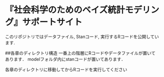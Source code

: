 # 『社会科学のためのベイズ統計モデリング』サポートサイト

このリポジトリではデータファイル, Stanコード, 実行するRコードを公開しています.

##各章のディレクトリ構造
一番上の階層にRコードやデータファイルが置いてあります．
modelフォルダ内にstanコードが置いてあります．

各章のディレクトリに移動してからRコードを実行してください

